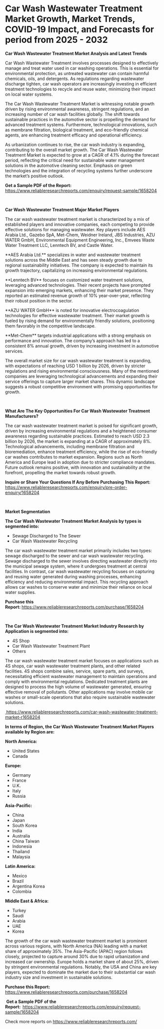 <p><h1>Car Wash Wastewater Treatment Market Growth, Market Trends, COVID-19 Impact, and Forecasts for period from 2025 - 2032</h1></p><p><strong>Car Wash Wastewater Treatment Market Analysis and Latest Trends</strong></p>
<p><p>Car Wash Wastewater Treatment involves processes designed to effectively manage and treat water used in car washing operations. This is essential for environmental protection, as untreated wastewater can contain harmful chemicals, oils, and detergents. As regulations regarding wastewater discharge tighten, car wash operators are increasingly investing in efficient treatment technologies to recycle and reuse water, minimizing their impact on local water systems.</p><p>The Car Wash Wastewater Treatment Market is witnessing notable growth driven by rising environmental awareness, stringent regulations, and an increasing number of car wash facilities globally. The shift towards sustainable practices in the automotive sector is propelling the demand for advanced treatment systems. Furthermore, technological innovations, such as membrane filtration, biological treatment, and eco-friendly chemical agents, are enhancing treatment efficacy and operational efficiency.</p><p>As urbanization continues to rise, the car wash industry is expanding, contributing to the overall market growth. The Car Wash Wastewater Treatment Market is expected to grow at a CAGR of 4.1% during the forecast period, reflecting the critical need for sustainable water management solutions in the automotive cleaning sector. Emphasis on green technologies and the integration of recycling systems further underscore the market’s positive outlook.</p></p>
<p><strong>Get a Sample PDF of the Report:&nbsp;</strong> <a href="https://www.reliableresearchreports.com/enquiry/request-sample/1658204?utm_campaign=2201&utm_medium=2&utm_source=Github&utm_content=ia&utm_term=09032025&utm_id=car-wash-wastewater-treatment">https://www.reliableresearchreports.com/enquiry/request-sample/1658204</a></p>
<p>&nbsp;</p>
<p><strong>Car Wash Wastewater Treatment Major Market Players</strong></p>
<p><p>The car wash wastewater treatment market is characterized by a mix of established players and innovative companies, each competing to provide effective solutions for managing wastewater. Key players include AES Arabia Ltd., Gazebo SpA, Met-Chem, Weidner Ireland, JBS Industries, AZU WATER GmbH, Environmental Equipment Engineering, Inc., Emvees Waste Water Treatment LLC, Lenntech BV, and Castle Water.</p><p>**AES Arabia Ltd.** specializes in water and wastewater treatment solutions across the Middle East and has seen steady growth due to regional sustainability initiatives. The company is expected to maintain its growth trajectory, capitalizing on increasing environmental regulations.</p><p>**Lenntech BV** focuses on customized water treatment solutions, leveraging advanced technologies. Their recent projects have prompted expansion into emerging markets, enhancing their market presence. They reported an estimated revenue growth of 10% year-over-year, reflecting their robust position in the sector.</p><p>**AZU WATER GmbH** is noted for innovative electrocoagulation technologies for effective wastewater treatment. Their market growth is fueled by rising demand for environmentally friendly solutions, positioning them favorably in the competitive landscape.</p><p>**Met-Chem** targets industrial applications with a strong emphasis on performance and innovation. The company’s approach has led to a consistent 8% annual growth, driven by increasing investment in automotive services.</p><p>The overall market size for car wash wastewater treatment is expanding, with expectations of reaching USD 1 billion by 2026, driven by stricter regulations and rising environmental consciousness. Many of the mentioned companies are leveraging technological advancements and expanding their service offerings to capture larger market shares. This dynamic landscape suggests a robust competitive environment with promising opportunities for growth.</p></p>
<p>&nbsp;</p>
<p><strong>What Are The Key Opportunities For Car Wash Wastewater Treatment Manufacturers?</strong></p>
<p><p>The car wash wastewater treatment market is poised for significant growth, driven by increasing environmental regulations and a heightened consumer awareness regarding sustainable practices. Estimated to reach USD 2.3 billion by 2026, the market is expanding at a CAGR of approximately 8%. Technological advancements, including membrane filtration and bioremediation, enhance treatment efficiency, while the rise of eco-friendly car washes contributes to market expansion. Regions such as North America and Europe lead in adoption due to stricter compliance mandates. Future outlook remains positive, with innovation and sustainability at the forefront, propelling the market towards robust growth.</p></p>
<p><strong>Inquire or Share Your Questions If Any Before Purchasing This Report:</strong> <a href="https://www.reliableresearchreports.com/enquiry/pre-order-enquiry/1658204?utm_campaign=2201&utm_medium=2&utm_source=Github&utm_content=ia&utm_term=09032025&utm_id=car-wash-wastewater-treatment">https://www.reliableresearchreports.com/enquiry/pre-order-enquiry/1658204</a></p>
<p>&nbsp;</p>
<p><strong>Market Segmentation</strong></p>
<p><strong>The Car Wash Wastewater Treatment Market Analysis by types is segmented into:</strong></p>
<p><ul><li>Sewage Discharged to The Sewer</li><li>Car Wash Wastewater Recycling</li></ul></p>
<p><p>The car wash wastewater treatment market primarily includes two types: sewage discharged to the sewer and car wash wastewater recycling. Sewage discharged to the sewer involves directing wastewater directly into the municipal sewage system, where it undergoes treatment at central facilities. In contrast, car wash wastewater recycling focuses on capturing and reusing water generated during washing processes, enhancing efficiency and reducing environmental impact. This recycling approach allows car washes to conserve water and minimize their reliance on local water supplies.</p></p>
<p><strong>Purchase this Report:&nbsp;</strong><a href="https://www.reliableresearchreports.com/purchase/1658204?utm_campaign=2201&utm_medium=2&utm_source=Github&utm_content=ia&utm_term=09032025&utm_id=car-wash-wastewater-treatment">https://www.reliableresearchreports.com/purchase/1658204</a></p>
<p>&nbsp;</p>
<p><strong>The Car Wash Wastewater Treatment Market Industry Research by Application is segmented into:</strong></p>
<p><ul><li>4S Shop</li><li>Car Wash Wastewater Treatment Plant</li><li>Others</li></ul></p>
<p><p>The car wash wastewater treatment market focuses on applications such as 4S shops, car wash wastewater treatment plants, and other related facilities. 4S shops combine sales, service, spare parts, and surveys, necessitating efficient wastewater management to maintain operations and comply with environmental regulations. Dedicated treatment plants are designed to process the high volume of wastewater generated, ensuring effective removal of pollutants. Other applications may involve mobile car washes or small-scale operations that also require sustainable wastewater solutions.</p></p>
<p><a href="https://www.reliableresearchreports.com/car-wash-wastewater-treatment-market-r1658204?utm_campaign=2201&utm_medium=2&utm_source=Github&utm_content=ia&utm_term=09032025&utm_id=car-wash-wastewater-treatment">&nbsp;https://www.reliableresearchreports.com/car-wash-wastewater-treatment-market-r1658204</a></p>
<p><strong>In terms of Region, the Car Wash Wastewater Treatment Market Players available by Region are:</strong></p>
<p>
    <p> <strong> North America: </strong>
        <ul>
            <li>United States</li>
            <li>Canada</li>
        </ul>
        </p> 
    <p> <strong> Europe: </strong>
        <ul>
            <li>Germany</li>
            <li>France</li>
            <li>U.K.</li>
            <li>Italy</li>
            <li>Russia</li>
        </ul>
        </p> 
    <p> <strong> Asia-Pacific: </strong>
        <ul>
            <li>China</li>
            <li>Japan</li>
            <li>South Korea</li>
            <li>India</li>
            <li>Australia</li>
            <li>China Taiwan</li>
            <li>Indonesia</li>
            <li>Thailand</li>
            <li>Malaysia</li>
        </ul>
        </p> 
    <p> <strong> Latin America: </strong>
        <ul>
            <li>Mexico</li>
            <li>Brazil</li>
            <li>Argentina Korea</li>
            <li>Colombia</li>
        </ul>
        </p> 
    <p> <strong> Middle East & Africa: </strong>
        <ul>
            <li>Turkey</li>
            <li>Saudi</li>
            <li>Arabia</li>
            <li>UAE</li>
            <li>Korea</li>
        </ul>
    </p>
    </p>
<p><p>The growth of the car wash wastewater treatment market is prominent across various regions, with North America (NA) leading with a market share of approximately 35%. The Asia-Pacific (APAC) region follows closely, projected to capture around 30% due to rapid urbanization and increased car ownership. Europe holds a market share of about 25%, driven by stringent environmental regulations. Notably, the USA and China are key players, expected to dominate the market due to their substantial car wash industry size and investment in sustainable solutions.</p></p>
<p><strong>Purchase this Report: </strong><a href="https://www.reliableresearchreports.com/purchase/1658204?utm_campaign=2201&utm_medium=2&utm_source=Github&utm_content=ia&utm_term=09032025&utm_id=car-wash-wastewater-treatment">https://www.reliableresearchreports.com/purchase/1658204</a></p>
<p>&nbsp;<strong>Get a Sample PDF of the Report:&nbsp;&nbsp;</strong><a href="https://www.reliableresearchreports.com/enquiry/request-sample/1658204?utm_campaign=2201&utm_medium=2&utm_source=Github&utm_content=ia&utm_term=09032025&utm_id=car-wash-wastewater-treatment">https://www.reliableresearchreports.com/enquiry/request-sample/1658204</a></p>
<p><strong></strong></p>
<p>Check more reports on <a href="https://www.reliableresearchreports.com/?utm_campaign=2201&utm_medium=2&utm_source=Github&utm_content=ia&utm_term=09032025&utm_id=car-wash-wastewater-treatment">https://www.reliableresearchreports.com/</a></p>